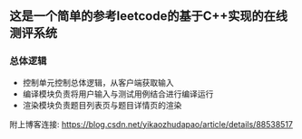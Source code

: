 ## 这是一个简单的参考leetcode的基于C++实现的在线测评系统
### 总体逻辑
- 控制单元控制总体逻辑，从客户端获取输入
- 编译模块负责将用户输入与测试用例结合进行编译运行
- 渲染模块负责题目列表页与题目详情页的渲染

附上博客连接: https://blog.csdn.net/yikaozhudapao/article/details/88538517
